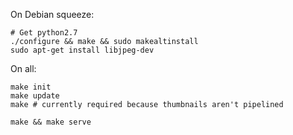On Debian squeeze:

```
# Get python2.7
./configure && make && sudo makealtinstall
sudo apt-get install libjpeg-dev
```

On all:

```
make init
make update
make # currently required because thumbnails aren't pipelined

make && make serve
```


